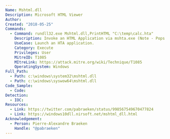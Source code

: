 ```yaml
---
Name: Mshtml.dll
Description: Microsoft HTML Viewer
Author:
Created: "2018-05-25"
Commands:
  - Command: rundll32.exe Mshtml.dll,PrintHTML "C:\temp\calc.hta"
    Description: Invoke an HTML Application via mshta.exe (Note - Pops a security warning and a print dialogue box).
    UseCase: Launch an HTA application.
    Category: Execute
    Privileges: User
    MitreID: T1085
    MItreLink: https://attack.mitre.org/wiki/Technique/T1085
    OperatingSystem: Windows
Full_Path:
  - Path: c:\windows\system32\mshtml.dll
  - Path: c:\windows\syswow64\mshtml.dll
Code_Sample:
  - Code:
Detection:
  - IOC:
Resources:
  - Link: https://twitter.com/pabraeken/status/998567549670477824
  - Link: https://windows10dll.nirsoft.net/mshtml_dll.html
Acknowledgement:
  - Person: Pierre-Alexandre Braeken
    Handle: "@pabraeken"
---
```

